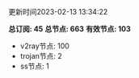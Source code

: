 更新时间2023-02-13 13:34:22

**总订阅: 45**
**总节点: 663**
**有效节点: 103**
- v2ray节点: 100
- trojan节点: 2
- ss节点: 1
